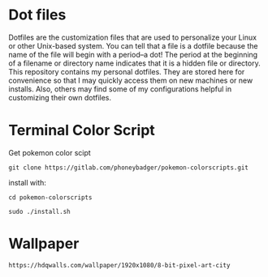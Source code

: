 # Dot files
Dotfiles are the customization files that are used to personalize your Linux or other Unix-based system.  You can tell that a file is a dotfile because the name of the file will begin with a period–a dot!  The period at the beginning of a filename or directory name indicates that it is a hidden file or directory.  This repository contains my personal dotfiles.  They are stored here for convenience so that I may quickly access them on new machines or new installs.  Also, others may find some of my configurations helpful in customizing their own dotfiles.

# Terminal Color Script

Get pokemon color scipt 

`git clone https://gitlab.com/phoneybadger/pokemon-colorscripts.git`

install with: 

`cd pokemon-colorscripts`

`sudo ./install.sh`

# Wallpaper

`https://hdqwalls.com/wallpaper/1920x1080/8-bit-pixel-art-city`
